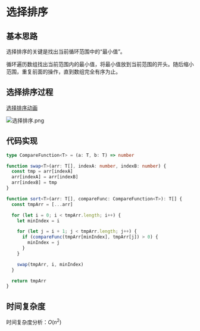 # 选择排序

## 基本思路

选择排序的关键是找出当前循环范围中的“最小值”。

循环遍历数组找出当前范围内的最小值，将最小值放到当前范围的开头。随后缩小范围，重复前面的操作，直到数组完全有序为止。

## 选择排序过程

[选择排序动画](https://algorithm-visualizer.org/brute-force/selection-sort)

![选择排序.png](https://cdn.luohuidong.cn/clipboard_20231119_012142.png)

## 代码实现

```typescript
type CompareFunction<T> = (a: T, b: T) => number

function swap<T>(arr: T[], indexA: number, indexB: number) {
  const tmp = arr[indexA]
  arr[indexA] = arr[indexB]
  arr[indexB] = tmp
}

function sort<T>(arr: T[], compareFunc: CompareFunction<T>): T[] {
  const tmpArr = [...arr]

  for (let i = 0; i < tmpArr.length; i++) {
    let minIndex = i

    for (let j = i + 1; j < tmpArr.length; j++) {
      if (compareFunc(tmpArr[minIndex], tmpArr[j]) > 0) {
        minIndex = j
      }
    }

    swap(tmpArr, i, minIndex)
  }

  return tmpArr
}
```

## 时间复杂度

时间复杂度分析：$O(n^2)$
